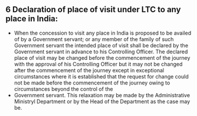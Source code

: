 ## 6 Declaration of place of visit under LTC to any place in India:

- When the concession to visit any place in India is proposed to be availed of by a Government servant; or any member of the family of such Government servant the intended place of visit shall be declared by the Government servant in advance to his Controlling Officer. The declared place of visit may be changed before the commencement of the journey with the approval of his Controlling Officer but it may not be changed after the commencement of the journey except in exceptional circumstances where it is established that the request for change could not be made before the commencement of the journey owing to circumstances beyond the control of the
- Government servant.  This relaxation may be made by the Administrative Ministryl Department or by the Head of the Department as the case may be.
